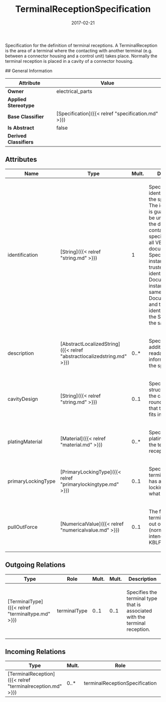 ﻿---
title: TerminalReceptionSpecification
toc: false
type: specs
date: "2017-02-21"
draft: false
specification: VEC
version: 1.1.3
documentType: "Recommendation"
elementType: Class
classes:
  - TerminalReceptionSpecification
menu_name: vec-1.1.3
---
<p> Specification for the definition of terminal receptions. A TerminalReception is the area of a terminal where the contacting with another terminal (e.g. between a connector housing and a control unit) takes place. Normally the terminal reception is placed in a cavity of a connector housing.      </p>
## General Information

| Attribute               | Value |
|-------------------------|-------|
| **Owner**               | electrical_parts |
| **Applied Stereotype**  |   |
| **Base Classifier**     | [Specification]({{< relref "specification.md" >}})<br/>  |
| **Is Abstract**         | false |
| **Derived Classifiers** |   |

## Attributes
|  Name  |  Type  |  Mult.  |  Description  |  Owning Classifier  |
|--------|--------|---------|---------------|--------------|
|identification | [String]({{< relref "string.md" >}}) | 1 | <p> Specifies a unique identification of the specification. The identification is guaranteed to be unique within the document containing the specification. Over all VEC-documents a Specification-instance can be trusted to be identical if the DocumentVersion-instance is the same (see DocumentVersion) and the identification of the Specification is the same.      </p> | [Specification]({{< relref "specification.md" >}}) |
|description | [AbstractLocalizedString]({{< relref "abstractlocalizedstring.md" >}}) | 0..* | <p> Specifies additional, human readable information about the specification.      </p> | [Specification]({{< relref "specification.md" >}}) |
|cavityDesign | [String]({{< relref "string.md" >}}) | 0..1 | <p> Specifies the structural shape of the cavity, e.g. round, flat, box that the terminal fits in.      </p> | [TerminalReceptionSpecification]({{< relref "terminalreceptionspecification.md" >}}) |
|platingMaterial | [Material]({{< relref "material.md" >}}) | 0..* | <p>Specifies the plating material of the terminal reception. </p> | [TerminalReceptionSpecification]({{< relref "terminalreceptionspecification.md" >}}) |
|primaryLockingType | [PrimaryLockingType]({{< relref "primarylockingtype.md" >}}) | 0..1 | <p>Specifies if the terminal reception has a primary locking and of what type it is. </p> | [TerminalReceptionSpecification]({{< relref "terminalreceptionspecification.md" >}}) |
|pullOutForce | [NumericalValue]({{< relref "numericalvalue.md" >}}) | 0..1 | <p>The force until the terminal is pulled out of the housing (normally a not intended case). KBLFRM-366 </p> | [TerminalReceptionSpecification]({{< relref "terminalreceptionspecification.md" >}}) |

## Outgoing Relations
|    Type  |   Role   |   Mult.   |   Mult.   |   Description   |
|----------|----------|-----------|-----------|-----------------|
| [TerminalType]({{< relref "terminaltype.md" >}}) | terminalType | 0..1 | 0..1 | <p> Specifies the terminal type that is associated with the terminal reception.      </p> |
##  Incoming Relations
|    Type  |   Mult.  |   Role    |   Mult.   |   Description  |
|----------|----------|-----------|-----------|----------------|
| [TerminalReception]({{< relref "terminalreception.md" >}}) | 0..* | terminalReceptionSpecification | 0..1 | References the TerminalReceptionSpecification that specifies the TerminalReception. |
